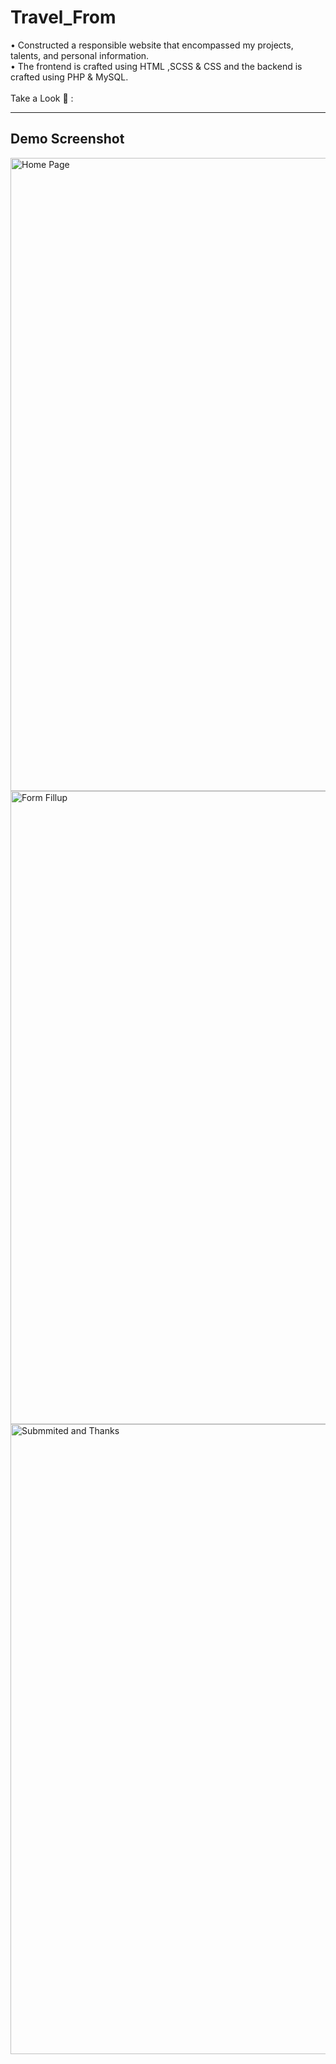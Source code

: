 # Travel_From
• Constructed a responsible website that encompassed my projects, talents, and personal information. <br>
• The frontend is crafted using HTML ,SCSS & CSS and the backend is crafted using PHP & MySQL. <br> <br>
Take a Look 👀 :<i>  </i> 
<hr>
<h2>Demo Screenshot</h2>

<img width="1918" height="1013" alt="Home Page" src="https://github.com/user-attachments/assets/021838bb-1f7b-454c-9c80-29553a012c13" />

<img width="1918" height="1013" alt="Form Fillup" src="https://github.com/user-attachments/assets/e996a14b-bd60-4c97-bcbc-bad01aaf59a0" />

<img width="1918" height="1008" alt="Submmited and Thanks" src="https://github.com/user-attachments/assets/5a20426e-f9ad-4c7d-ba28-63c1fc15872b" />


